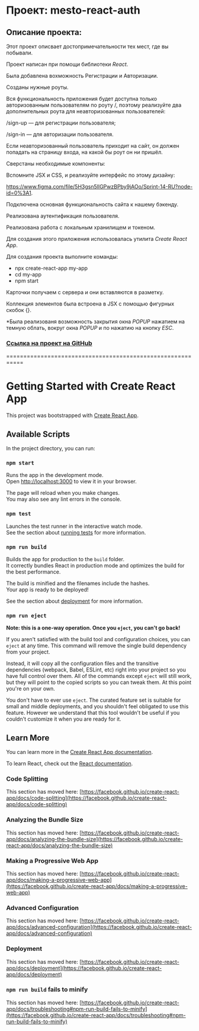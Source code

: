 # Проект: mesto-react-auth

## Описание проекта:

Этот проект описвает достопримечательности тех мест, где вы побывали.

Проект написан при помощи библиотеки _React_.

Была добавлена вохможность Регистрации и Авторизации.

Созданы нужные роуты.

Вся функциональность приложения будет доступна только авторизованным пользователям по роуту /, поэтому реализуйте два дополнительных роута для неавторизованных пользователей:

/sign-up — для регистрации пользователя;

/sign-in — для авторизации пользователя.

Если неавторизованный пользователь приходит на сайт, он должен попадать на страницу входа, на какой бы роут он ни пришёл.

Сверстаны необходимые компоненты:

Вспомните JSX и CSS, и реализуйте интерфейс по этому дизайну:

https://www.figma.com/file/5H3gsn5lIGPwzBPby9jAOo/Sprint-14-RU?node-id=0%3A1.

Подключена основная функциональность сайта к нашему бэкенду.

Реализована аутентификация пользователя.

Реализована работа с локальным хранилищем и токеном.

Для создания этого приложения использовалась утилита _Create React App_.

Для создания проекта выполните команды:

- npx create-react-app my-app
- cd my-app
- npm start

Карточки получаем с сервера и они вставляются в разметку.

Коллекция элементов была встроена в JSX с помощью фигурных скобок {}.

\*Была реализованя возможность закрытия окна _POPUP_ нажатием на темную облать, вокруг окна _POPUP_ и по нажатию на кнопку _ESC_.

### [Ссылка на проект на GitHub]()

===========================================================

# Getting Started with Create React App

This project was bootstrapped with [Create React App](https://github.com/facebook/create-react-app).

## Available Scripts

In the project directory, you can run:

### `npm start`

Runs the app in the development mode.\
Open [http://localhost:3000](http://localhost:3000) to view it in your browser.

The page will reload when you make changes.\
You may also see any lint errors in the console.

### `npm test`

Launches the test runner in the interactive watch mode.\
See the section about [running tests](https://facebook.github.io/create-react-app/docs/running-tests) for more information.

### `npm run build`

Builds the app for production to the `build` folder.\
It correctly bundles React in production mode and optimizes the build for the best performance.

The build is minified and the filenames include the hashes.\
Your app is ready to be deployed!

See the section about [deployment](https://facebook.github.io/create-react-app/docs/deployment) for more information.

### `npm run eject`

**Note: this is a one-way operation. Once you `eject`, you can't go back!**

If you aren't satisfied with the build tool and configuration choices, you can `eject` at any time. This command will remove the single build dependency from your project.

Instead, it will copy all the configuration files and the transitive dependencies (webpack, Babel, ESLint, etc) right into your project so you have full control over them. All of the commands except `eject` will still work, but they will point to the copied scripts so you can tweak them. At this point you're on your own.

You don't have to ever use `eject`. The curated feature set is suitable for small and middle deployments, and you shouldn't feel obligated to use this feature. However we understand that this tool wouldn't be useful if you couldn't customize it when you are ready for it.

## Learn More

You can learn more in the [Create React App documentation](https://facebook.github.io/create-react-app/docs/getting-started).

To learn React, check out the [React documentation](https://reactjs.org/).

### Code Splitting

This section has moved here: [https://facebook.github.io/create-react-app/docs/code-splitting](https://facebook.github.io/create-react-app/docs/code-splitting)

### Analyzing the Bundle Size

This section has moved here: [https://facebook.github.io/create-react-app/docs/analyzing-the-bundle-size](https://facebook.github.io/create-react-app/docs/analyzing-the-bundle-size)

### Making a Progressive Web App

This section has moved here: [https://facebook.github.io/create-react-app/docs/making-a-progressive-web-app](https://facebook.github.io/create-react-app/docs/making-a-progressive-web-app)

### Advanced Configuration

This section has moved here: [https://facebook.github.io/create-react-app/docs/advanced-configuration](https://facebook.github.io/create-react-app/docs/advanced-configuration)

### Deployment

This section has moved here: [https://facebook.github.io/create-react-app/docs/deployment](https://facebook.github.io/create-react-app/docs/deployment)

### `npm run build` fails to minify

This section has moved here: [https://facebook.github.io/create-react-app/docs/troubleshooting#npm-run-build-fails-to-minify](https://facebook.github.io/create-react-app/docs/troubleshooting#npm-run-build-fails-to-minify)
